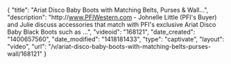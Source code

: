 {
    "title": "Ariat Disco Baby Boots with Matching Belts, Purses & Wall...",
    "description": "http:\/\/www.PFIWestern.com - Johnelle Little (PFI's Buyer) and Julie discuss accessories that match with PFI's exclusive Ariat Disco Baby Black Boots such as ...",
    "videoid": "168121",
    "date_created": "1400657560",
    "date_modified": "1418181433",
    "type": "captivate",
    "layout": "video",
    "url": "\/v\/ariat-disco-baby-boots-with-matching-belts-purses-wall\/168121"
}